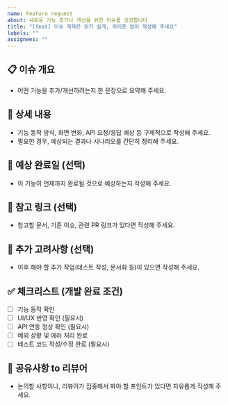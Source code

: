 ```yaml
---
name: Feature request
about: 새로운 기능 추가나 개선을 위한 이슈를 생성합니다.
title: "[feat] 이슈 제목은 읽기 쉽게, 하이픈 없이 작성해 주세요"
labels: ""
assignees: ""
---
```


## 📋 이슈 개요

- 어떤 기능을 추가/개선하려는지 한 문장으로 요약해 주세요.

## 📍 상세 내용

- 기능 동작 방식, 화면 변화, API 요청/응답 예상 등 구체적으로 작성해 주세요.
- 필요한 경우, 예상되는 결과나 시나리오를 간단히 정리해 주세요.

## 📅 예상 완료일 (선택)

- 이 기능이 언제까지 완료될 것으로 예상하는지 작성해 주세요.

## 🔗 참고 링크 (선택)

- 참고할 문서, 기존 이슈, 관련 PR 링크가 있다면 작성해 주세요.

## 🚩 추가 고려사항 (선택)

- 이후 해야 할 추가 작업(테스트 작성, 문서화 등)이 있으면 작성해 주세요.

## ✅ 체크리스트 (개발 완료 조건)

- [ ] 기능 동작 확인
- [ ] UI/UX 반영 확인 (필요시)
- [ ] API 연동 정상 확인 (필요시)
- [ ] 예외 상황 및 에러 처리 완료
- [ ] 테스트 코드 작성/수정 완료 (필요시)

## 💬 공유사항 to 리뷰어

- 논의할 사항이나, 리뷰어가 집중해서 봐야 할 포인트가 있다면 자유롭게 작성해 주세요.
